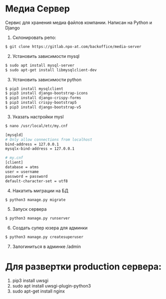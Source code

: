# Медиа Сервер

Сервис для хранения медиа файлов компании. Написан на Python и Django

1. Склонировать репо: 
```bash
$ git clone https://gitlab.npo-at.com/backoffice/media-server
```
2. Установить зависимости mysql
```bash
$ sudo apt install mysql-server
$ sudo apt-get install libmysqlclient-dev
```
3. Установить зависимости python
```bash
$ pip3 install mysqlclient
$ pip3 install django-bootstrap-icons
$ pip3 install django-crispy-forms
$ pip3 install crispy-bootstrap5
$ pip3 install django-bootstrap-v5
```
3. Указать настройки mysl
```bash
$ nano /usr/local/etc/my.cnf
```
```bash
[mysqld]
# Only allow connections from localhost
bind-address = 127.0.0.1
mysqlx-bind-address = 127.0.0.1

# my.cnf
[client]
database = atms
user = username
password = password
default-character-set = utf8
```
4. Накатить миграции на БД
```bash
$ python3 manage.py migrate
```
5. Запуск сервера
```bash
$ python3 manage.py runserver
```

6. Создать супер юзера для админки
```bash
$ python3 manage.py createsuperuser
```

7. Залогиниться в админке /admin

# Для развертки production сервера:
1. pip3 install uwsgi
2. sudo apt install uwsgi-plugin-python3
3. sudo apt-get install nginx